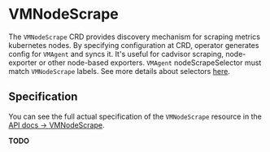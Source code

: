 # VMNodeScrape

The `VMNodeScrape` CRD provides discovery mechanism for scraping metrics kubernetes nodes.
By specifying configuration at CRD, operator generates config for `VMAgent` and syncs it. It's useful for cadvisor scraping,
node-exporter or other node-based exporters. `VMAgent` nodeScrapeSelector must match `VMNodeScrape` labels.
See more details about selectors [here](https://docs.victoriametrics.com/operator/quick-start.html#object-selectors).

## Specification

You can see the full actual specification of the `VMNodeScrape` resource in
the [API docs -> VMNodeScrape](https://docs.victoriametrics.com/vmoperator/api.html#vmnodescrape).

**TODO**
